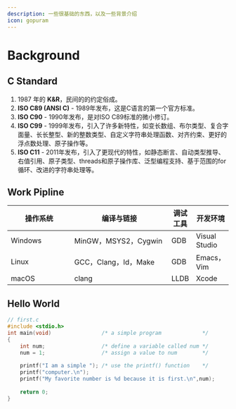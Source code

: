 ```yaml
---
description: 一些很基础的东西，以及一些背景介绍
icon: gopuram
---
```


# Background

## C Standard

1. 1987 年的 **K\&R**，民间的的约定俗成。
2. **ISO C89 (ANSI C)** - 1989年发布，这是C语言的第一个官方标准。
3. **ISO C90** - 1990年发布，是对ISO C89标准的微小修订。
4. **ISO C99** - 1999年发布，引入了许多新特性，如变长数组、布尔类型、复合字面量、长长整型、新的整数类型、自定义字符串处理函数、对齐约束、更好的浮点数处理、原子操作等。
5. **ISO C11** - 2011年发布，引入了更现代的特性，如静态断言、自动类型推导、右值引用、原子类型、threads和原子操作库、泛型编程支持、基于范围的for循环、改进的字符串处理等。

## Work Pipline

<table><thead><tr><th width="140">操作系统</th><th width="231">编译与链接</th><th>调试工具</th><th>开发环境</th></tr></thead><tbody><tr><td>Windows</td><td>MinGW，MSYS2，Cygwin</td><td>GDB</td><td>Visual Studio</td></tr><tr><td>Linux</td><td>GCC，Clang，Id，Make</td><td>GDB</td><td>Emacs，Vim</td></tr><tr><td>macOS</td><td>clang</td><td>LLDB</td><td>Xcode</td></tr></tbody></table>

## Hello World

```c
// first.c
#include <stdio.h>
int main(void)                /* a simple program             */
{
    int num;                  /* define a variable called num */
    num = 1;                  /* assign a value to num        */
    
    printf("I am a simple "); /* use the printf() function    */
    printf("computer.\n");
    printf("My favorite number is %d because it is first.\n",num);
    
    return 0;
}

```







